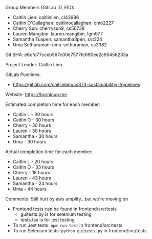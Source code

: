 Group Members (GitLab ID, EID): 
- Caitlin Lien: caitlinlien, cl43686
- Caitlin O'Callaghan: caitlinocallaghan, cmo2227
- Cherry Sun: cherrysun9, cs56738
- Lauren Mangibin: lauren.mangibin, lgm977
- Samantha Tuapen: samantha3pen, svt324
- Uma Sethuraman: uma-sethuraman, us2382

Git SHA: e6cfd77cceb567c00e7577fc690ee2c95456233a

Project Leader: Caitlin Lien

GitLab Pipelines: 
- https://gitlab.com/caitlinlien/cs373-sustainability/-/pipelines

Website: https://burninup.me

Estimated completion time for each member: 
- Caitlin L - 30 hours
- Caitlin O - 30 hours
- Cherry - 30 hours
- Lauren - 30 hours
- Samantha - 30 hours
- Uma - 30 hours

Actual completion time for each member:
- Caitlin L - 20 hours
- Caitlin O - 33 hours
- Cherry - 18 hours
- Lauren - 43 hours
- Samantha - 24 hours
- Uma - 44 hours

Comments: Still hurt by aws amplify...but we're moving on
- Frontend tests can be found in frontend/src/tests
    - guitests.py is for selenium testing
    - tests.tsx is for jest testing
- To run Jest tests: `npm run test` in frontend/src/tests
- To run Selenium tests: `python guitests.py` in frontend/src/tests
